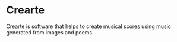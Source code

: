 # Crearte
Crearte is software that helps to create musical scores using music generated from images and poems.
